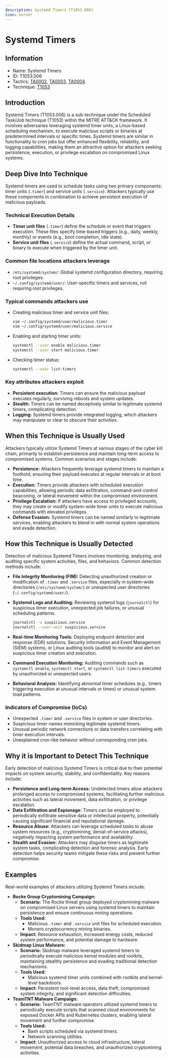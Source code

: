 ```yaml
---
description: Systemd Timers [T1053.006]
icon: server
---
```


# Systemd Timers

## Information

* Name: Systemd Timers
* ID: T1053.006
* Tactics: [TA0002](../../ta0002/), [TA0003](../), [TA0004](../../ta0004/)
* Technique: [T1053](./)

## Introduction

Systemd Timers (T1053.006) is a sub-technique under the Scheduled Task/Job technique (T1053) within the MITRE ATT\&CK framework. It involves adversaries leveraging systemd timer units, a Linux-based scheduling mechanism, to execute malicious scripts or binaries at predetermined intervals or specific times. Systemd timers are similar in functionality to cron jobs but offer enhanced flexibility, reliability, and logging capabilities, making them an attractive option for attackers seeking persistence, execution, or privilege escalation on compromised Linux systems.

## Deep Dive Into Technique

Systemd timers are used to schedule tasks using two primary components: timer units (`.timer`) and service units (`.service`). Attackers typically use these components in combination to achieve persistent execution of malicious payloads.

### Technical Execution Details

* **Timer unit files** (`.timer`) define the schedule or event that triggers execution. These files specify time-based triggers (e.g., daily, weekly, monthly) or events (e.g., boot completion, idle state).
* **Service unit files** (`.service`) define the actual command, script, or binary to execute when triggered by the timer unit.

### Common file locations attackers leverage

* `/etc/systemd/system/`: Global systemd configuration directory, requiring root privileges.
* `~/.config/systemd/user/`: User-specific timers and services, not requiring root privileges.

### Typical commands attackers use

*   Creating malicious timer and service unit files:

    ```bash
    vim ~/.config/systemd/user/malicious.timer
    vim ~/.config/systemd/user/malicious.service
    ```
*   Enabling and starting timer units:

    ```bash
    systemctl --user enable malicious.timer
    systemctl --user start malicious.timer
    ```
*   Checking timer status:

    ```bash
    systemctl --user list-timers
    ```

### Key attributes attackers exploit

* **Persistent execution:** Timers can ensure the malicious payload executes regularly, surviving reboots and system updates.
* **Stealth:** Timers can be named deceptively similar to legitimate systemd timers, complicating detection.
* **Logging:** Systemd timers provide integrated logging, which attackers may manipulate or clear to obscure their activities.

## When this Technique is Usually Used

Attackers typically utilize Systemd Timers at various stages of the cyber kill chain, primarily to establish persistence and maintain long-term access to compromised systems. Common scenarios and stages include:

* **Persistence:** Attackers frequently leverage systemd timers to maintain a foothold, ensuring their payload executes at regular intervals or at boot time.
* **Execution:** Timers provide attackers with scheduled execution capabilities, allowing periodic data exfiltration, command-and-control beaconing, or lateral movement within the compromised environment.
* **Privilege Escalation:** If attackers have access to privileged accounts, they may create or modify system-wide timer units to execute malicious commands with elevated privileges.
* **Defense Evasion:** Systemd timers can be named similarly to legitimate services, enabling attackers to blend in with normal system operations and evade detection.

## How this Technique is Usually Detected

Detection of malicious Systemd Timers involves monitoring, analyzing, and auditing specific system activities, files, and behaviors. Common detection methods include:

* **File Integrity Monitoring (FIM):** Detecting unauthorized creation or modification of `.timer` and `.service` files, especially in system-wide directories (`/etc/systemd/system/`) or unexpected user directories (`~/.config/systemd/user/`).
*   **Systemd Logs and Auditing:** Reviewing systemd logs (`journalctl`) for suspicious timer execution, unexpected job failures, or unusual scheduling patterns.

    ```bash
    journalctl -u suspicious.service
    journalctl --user-unit suspicious.service
    ```
* **Real-time Monitoring Tools:** Deploying endpoint detection and response (EDR) solutions, Security Information and Event Management (SIEM) systems, or Linux auditing tools (auditd) to monitor and alert on suspicious timer creation and execution.
* **Command Execution Monitoring:** Auditing commands such as `systemctl enable`, `systemctl start`, or `systemctl list-timers` executed by unauthorized or unexpected users.
* **Behavioral Analysis:** Identifying abnormal timer schedules (e.g., timers triggering execution at unusual intervals or times) or unusual system load patterns.

### Indicators of Compromise (IoCs)

* Unexpected `.timer` and `.service` files in system or user directories.
* Suspicious timer names mimicking legitimate systemd timers.
* Unusual periodic network connections or data transfers correlating with timer execution intervals.
* Unexplained cron-like behavior without corresponding cron jobs.

## Why it is Important to Detect This Technique

Early detection of malicious Systemd Timers is critical due to their potential impacts on system security, stability, and confidentiality. Key reasons include:

* **Persistence and Long-term Access:** Undetected timers allow attackers prolonged access to compromised systems, facilitating further malicious activities such as lateral movement, data exfiltration, or privilege escalation.
* **Data Exfiltration and Espionage:** Timers can be employed to periodically exfiltrate sensitive data or intellectual property, potentially causing significant financial and reputational damage.
* **Resource Abuse:** Attackers can leverage scheduled tasks to abuse system resources (e.g., cryptomining, denial-of-service attacks), negatively impacting system performance and availability.
* **Stealth and Evasion:** Attackers may disguise timers as legitimate system tasks, complicating detection and forensic analysis. Early detection helps security teams mitigate these risks and prevent further compromise.

## Examples

Real-world examples of attackers utilizing Systemd Timers include:

* **Rocke Group Cryptomining Campaign:**
  * **Scenario:** The Rocke threat group deployed cryptomining malware on compromised Linux servers using systemd timers to maintain persistence and ensure continuous mining operations.
  * **Tools Used:**
    * Malicious `.timer` and `.service` unit files for scheduled execution.
    * Monero cryptocurrency mining binaries.
  * **Impact:** Resource exhaustion, increased energy costs, reduced system performance, and potential damage to hardware.
* **Skidmap Linux Malware:**
  * **Scenario:** Skidmap malware leveraged systemd timers to periodically execute malicious kernel modules and rootkits, maintaining stealthy persistence and evading traditional detection mechanisms.
  * **Tools Used:**
    * Malicious systemd timer units combined with rootkits and kernel-level backdoors.
  * **Impact:** Persistent root-level access, data theft, compromised system integrity, and significant detection difficulties.
* **TeamTNT Malware Campaign:**
  * **Scenario:** TeamTNT malware operators utilized systemd timers to periodically execute scripts that scanned cloud environments for exposed Docker APIs and Kubernetes clusters, enabling lateral movement and further compromise.
  * **Tools Used:**
    * Bash scripts scheduled via systemd timers.
    * Network scanning utilities.
  * **Impact:** Unauthorized access to cloud infrastructure, lateral movement, potential data breaches, and unauthorized cryptomining activities.

